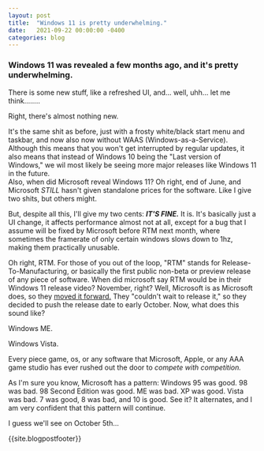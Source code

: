 ```yaml
---
layout: post
title:  "Windows 11 is pretty underwhelming."
date:   2021-09-22 00:00:00 -0400
categories: blog
---
```


### Windows 11 was revealed a few months ago, and it's pretty underwhelming.

There is some new stuff, like a refreshed UI, and... well, uhh... let me think........

Right, there's almost nothing new.

It's the same shit as before, just with a frosty white/black start menu and taskbar, and now also now without WAAS (Windows-as-a-Service). Although this means that you won't get interrupted by regular updates, it also means that instead of Windows 10 being the "Last version of Windows," we wil most likely be seeing more major releases like Windows 11 in the future.  
Also, when did Microsoft reveal Windows 11? Oh right, end of June, and Microsoft *STILL* hasn't given standalone prices for the software. Like I give two shits, but others might. 

But, despite all this, I'll give my two cents: ***IT'S FINE.*** It is. It's basically just a UI change, it affects performance almost not at all, except for a bug that I assume will be fixed by Microsoft before RTM next month, where sometimes the framerate of only certain windows slows down to 1hz, making them practically unusable.

Oh right, RTM. For those of you out of the loop, "RTM" stands for Release-To-Manufacturing, or basically the first public non-beta or preview release of any piece of software. When did microsoft say RTM would be in their Windows 11 release video? November, right? Well, Microsoft is as Microsoft does, so they [moved it forward.](https://blogs.windows.com/windowsexperience/2021/08/31/windows-11-available-on-october-5/) They "couldn't wait to release it," so they decided to push the release date to early October. Now, what does this sound like?

Windows ME.

Windows Vista.

Every piece game, os, or any software that Microsoft, Apple, or any AAA game studio has ever rushed out the door to *compete with competition.*

As I'm sure you know, Microsoft has a pattern: Windows 95 was good. 98 was bad. 98 Second Edition was good. ME was bad. XP was good. Vista was bad. 7 was good, 8 was bad, and 10 is good. See it? It alternates, and I am very confident that this pattern will continue.

I guess we'll see on October 5th...

{{site.blogpostfooter}}

